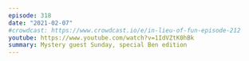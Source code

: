 ```yaml
---
episode: 318
date: "2021-02-07"
#crowdcast: https://www.crowdcast.io/e/in-lieu-of-fun-episode-212
youtube: https://www.youtube.com/watch?v=1IdVZtK0hBk
summary: Mystery guest Sunday, special Ben edition
---
```

